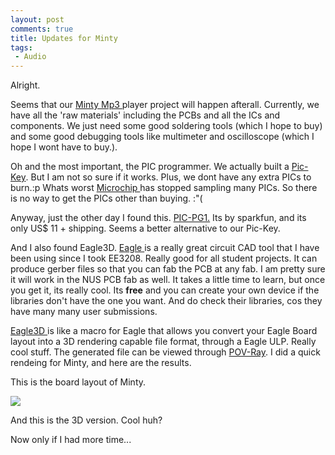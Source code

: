 ```yaml
---
layout: post
comments: true
title: Updates for Minty
tags:
 - Audio
---
```


Alright.

Seems that our [Minty Mp3 ][0]player project will happen afterall. Currently, we have all the 'raw materials' including the PCBs and all the ICs and components. We just need some good soldering tools (which I hope to buy) and some good debugging tools like multimeter and oscilloscope (which I hope I wont have to buy.).

Oh and the most important, the PIC programmer. We actually built a [Pic-Key][1]. But I am not so sure if it works. Plus, we dont have any extra PICs to burn.:p Whats worst [Microchip ][2]has stopped sampling many PICs. So there is no way to get the PICs other than buying. :"(

Anyway, just the other day I found this. [PIC-PG1.][3] Its by sparkfun, and its only US$ 11 + shipping. Seems a better alternative to our Pic-Key.

And I also found Eagle3D. [Eagle ][4]is a really great circuit CAD tool that I have been using since I took EE3208. Really good for all student projects. It can produce gerber files so that you can fab the PCB at any fab. I am pretty sure it will work in the NUS PCB fab as well. It takes a little time to learn, but once you get it, its really cool. Its **free** and you can create your own device if the libraries don't have the one you want. And do check their libraries, cos they have many many user submissions.

[Eagle3D ][5]is like a macro for Eagle that allows you convert your Eagle Board layout into a 3D rendering capable file format, through a Eagle ULP. Really cool stuff. The generated file can be viewed through [POV-Ray][6]. I did a quick rendeing for Minty, and here are the results.

This is the board layout of Minty.

[![](images//2006/02/minty.jpg)][7]

And this is the 3D version. Cool huh?

Now only if I had more time...


[0]: http://www.ladyada.net/make/minty/
[1]: http://home.earthlink.net/~botronics/index/pickey.html
[2]: http://www.microchip.com/stellent/idcplg?IdcService=SS_GET_PAGE&nodeId=64
[3]: http://www.sparkfun.com/commerce/product_info.php?products_id=9
[4]: http://www.cadsoft.de/
[5]: http://www.matwei.de/doku.php?id=en:eagle3d:eagle3d
[6]: http://www.povray.org/
[7]: images//2006/02/minty.jpeg

